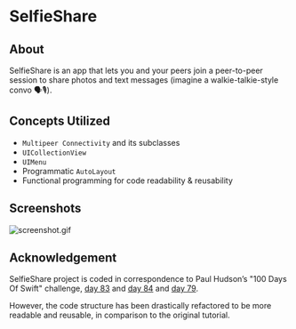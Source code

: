 # SelfieShare
## About
SelfieShare is an app that lets you and your peers join a peer-to-peer session to share photos and text messages (imagine a walkie-talkie-style convo 🗣🎙).

## Concepts Utilized
* `Multipeer Connectivity` and its subclasses
* `UICollectionView`
* `UIMenu`
* Programmatic `AutoLayout`
* Functional programming for code readability & reusability

## Screenshots
![screenshot.gif](screenshots/screenshot.gif)

## Acknowledgement
SelfieShare project is coded in correspondence to Paul Hudson’s "100 Days Of Swift" challenge, [day 83](https://www.hackingwithswift.com/100/83) and [day 84](https://www.hackingwithswift.com/100/84) and [day 79](https://www.hackingwithswift.com/100/79).

However, the code structure has been drastically refactored to be more readable and reusable, in comparison to the original tutorial.
